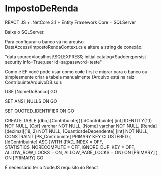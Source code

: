 # ImpostoDeRenda

REACT JS + .NetCore 3.1 + Entity Framework Core + SQLServer

Baixe o SQLServer.

Para configurar o banco vá no arquivo DataAccess/ImpostoRendaContext.cs e altere a string de conexão:

"data source=localhost\SQLEXPRESS; initial catalog=Sudden;persist security info=True;user id=sa;password=teste"

Como é EF você pode usar como code first e migrar para o banco ou simplesmente criar a tabela manualmente (Arquivo está na raiz ContribuinteArquivoDB.sql):

USE [NomeDoBanco]
GO

SET ANSI_NULLS ON
GO

SET QUOTED_IDENTIFIER ON
GO

CREATE TABLE [dbo].[Contribuinte](
	[IdContribuinte] [int] IDENTITY(1,1) NOT NULL,
	[Cpf] [varchar](14) NOT NULL,
	[Nome] [varchar](255) NOT NULL,
	[Renda] [decimal](18, 2) NOT NULL,
	[QuantidadeDependente] [int] NOT NULL,
 CONSTRAINT [PK_Contribuinte] PRIMARY KEY CLUSTERED 
(
	[IdContribuinte] ASC
)WITH (PAD_INDEX = OFF, STATISTICS_NORECOMPUTE = OFF, IGNORE_DUP_KEY = OFF, ALLOW_ROW_LOCKS = ON, ALLOW_PAGE_LOCKS = ON) ON [PRIMARY]
) ON [PRIMARY]
GO


É necessário ter o NodeJS requisito do React



